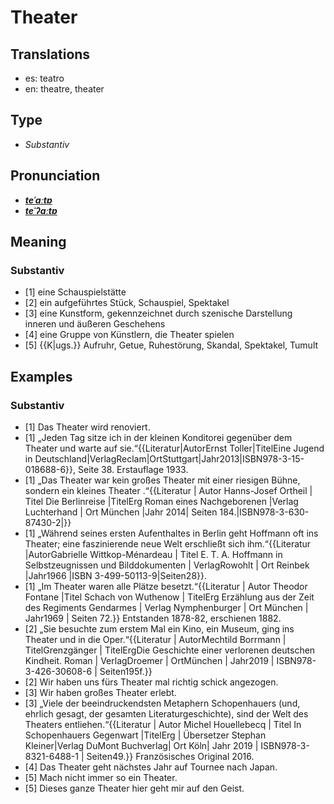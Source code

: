 # Theater
## Translations
- es: teatro
- en: theatre, theater
## Type
- _Substantiv_
## Pronunciation
- **_[teˈaːtɐ](https://commons.wikimedia.org/wiki/File:De-Theater.ogg)_**
- **_[teˈʔaːtɐ](https://commons.wikimedia.org/wiki/File:De-Theater.ogg)_**
## Meaning
### Substantiv
- [1] eine Schauspielstätte
- [2] ein aufgeführtes Stück, Schauspiel, Spektakel
- [3] eine Kunstform, gekennzeichnet durch szenische Darstellung inneren und äußeren Geschehens
- [4] eine Gruppe von Künstlern, die Theater spielen
- [5] {{K|ugs.}} Aufruhr, Getue, Ruhestörung, Skandal, Spektakel, Tumult
## Examples
### Substantiv
- [1] Das Theater wird renoviert.
- [1] „Jeden Tag sitze ich in der kleinen Konditorei gegenüber dem Theater und warte auf sie.“<ref>{{Literatur|AutorErnst Toller|TitelEine Jugend in Deutschland|VerlagReclam|OrtStuttgart|Jahr2013|ISBN978-3-15-018688-6}}, Seite 38. Erstauflage 1933.</ref>
- [1] „Das Theater war kein großes Theater mit einer riesigen Bühne, sondern ein kleines Theater .“<ref>{{Literatur | Autor Hanns-Josef Ortheil | Titel Die Berlinreise |TitelErg Roman eines Nachgeborenen |Verlag Luchterhand | Ort München |Jahr 2014| Seiten  184.|ISBN978-3-630-87430-2|}}</ref>
- [1] „Während seines ersten Aufenthaltes in Berlin geht Hoffmann oft ins Theater; eine faszinierende neue Welt erschließt sich ihm.“<ref>{{Literatur |AutorGabrielle Wittkop-Ménardeau | Titel E. T. A. Hoffmann in Selbstzeugnissen und Bilddokumenten | VerlagRowohlt | Ort Reinbek |Jahr1966 |ISBN 3-499-50113-9|Seiten28}}.</ref>
- [1] „Im Theater waren alle Plätze besetzt.“<ref>{{Literatur | Autor Theodor Fontane |Titel Schach von Wuthenow | TitelErg Erzählung aus der Zeit des Regiments Gendarmes | Verlag  Nymphenburger | Ort München | Jahr1969 | Seiten 72.}} Entstanden 1878-82, erschienen 1882.</ref>
- [2] „Sie besuchte zum erstem Mal ein Kino, ein Museum, ging ins Theater und in die Oper.“<ref>{{Literatur | AutorMechtild Borrmann | TitelGrenzgänger | TitelErgDie Geschichte einer verlorenen deutschen Kindheit. Roman | VerlagDroemer | OrtMünchen | Jahr2019 | ISBN978-3-426-30608-6 | Seiten195f.}}</ref>
- [2] Wir haben uns fürs Theater mal richtig schick angezogen.
- [3] Wir haben großes Theater erlebt.
- [3] „Viele der beeindruckendsten Metaphern Schopenhauers (und, ehrlich gesagt, der gesamten Literaturgeschichte), sind der Welt des Theaters entliehen.“<ref>{{Literatur | Autor Michel Houellebecq | Titel In Schopenhauers Gegenwart |TitelErg | Übersetzer Stephan Kleiner|Verlag DuMont Buchverlag| Ort Köln| Jahr 2019 | ISBN978-3-8321-6488-1 | Seiten49.}} Französisches Original 2016.</ref>
- [4] Das Theater geht nächstes Jahr auf Tournee nach Japan.
- [5] Mach nicht immer so ein Theater.
- [5] Dieses ganze Theater hier geht mir auf den Geist.
